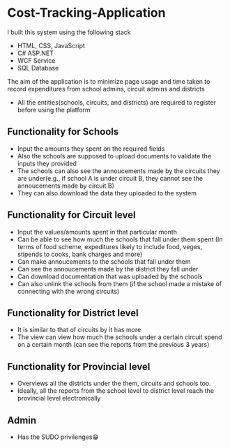 # Cost-Tracking-Application

I built this system using the following stack
* HTML, CSS, JavaScript
* C# ASP.NET
* WCF Service
* SQL Database


The aim of the application is to minimize page usage and time taken to record expenditures from school admins, circuit admins and districts

* All the entities(schools, circuits, and districts) are required to register before using the platform

## Functionality for Schools
* Input the amounts they spent on the required fields
* Also the schools are supposed to upload documents to validate the inputs they provided
* The schools can also see the annoucements made by the circuits they are under(e.g., if school A is under circuit B, they cannot see the annoucements made by circuit B)
* They can also download the data they uploaded to the system

## Functionality for Circuit level
* Input the values/amounts spent in that particular month
* Can be able to see how much the schools that fall under them spent (In terms of food scheme, expeditures likely to include food, veges, stipends to cooks, bank charges and more)
* Can make annoucements to the schools that fall under them
* Can see the annoucements made by the district they fall under
* Can download documentation that was uploaded by the schools
* Can also unlink the schools from them (if the school made a mistake of connecting with the wrong circuits)

## Functionality for District level
* It is similar to that of circuits by it has more
* The view can view how much the schools under a certain circuit spend on a certain month (can see the reports from the previous 3 years)

## Functionality for Provincial level
* Overviews all the districts under the them, circuits and schools too.
* Ideally, all the reports from the school level to district level reach the provincial level electronically

## Admin
* Has the SUDO privilenges😁


